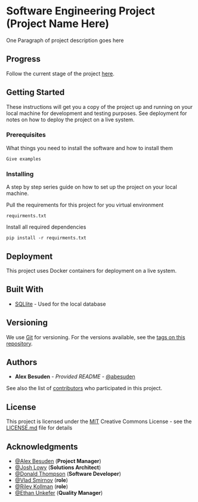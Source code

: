 # Software Engineering Project (**Project Name Here**)

One Paragraph of project description goes here

## Progress

Follow the current stage of the project [here](https://github.com/Abesuden/Software-Engineering/projects/1).

## Getting Started

These instructions will get you a copy of the project up and running on your local machine for development and testing purposes. See deployment for notes on how to deploy the project on a live system.

### Prerequisites

What things you need to install the software and how to install them

```
Give examples
```

### Installing

A step by step series guide on how to set up the project on your local machine.

Pull the requirements for this project for you virtual environment

```
requirments.txt
```

Install all required dependencies

```
pip install -r requirments.txt
```

## Deployment

This project uses Docker containers for deployment on a live system.

## Built With

* [SQLlite](https://www.sqlite.org/docs.html) - Used for the local database

## Versioning

We use [Git](https://git-scm.com/doc) for versioning. For the versions available, see the [tags on this repository](https://github.com/software-engineering/tags).

## Authors

* **Alex Besuden** - *Provided README* - [@abesuden](https://github.com/abesuden)

See also the list of [contributors](https://github.com/abesuden/software-engineering/contributors) who participated in this project.

## License

This project is licensed under the [MIT](LICENSE.md) Creative Commons License - see the [LICENSE.md](LICENSE.md) file for details

## Acknowledgments

* [@Alex Besuden](https://github.com/abesuden) (**Project Manager**)
* [@Josh Lowy](https://github.com/DLJ42) (**Solutions Architect**)
* [@Donald Thompson](https://github.com/dthompsonii) (**Software Developer**)
* [@Vlad Smirnov](https://github.com/Pr0vlad) (**role**)
* [@Riley Kollman](https://github.com/) (**role**)
* [@Ethan Unkefer](https://github.com/eunkefer) (**Quality Manager**)

